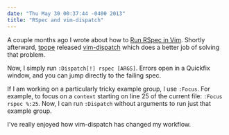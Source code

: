 ```yaml
---
date: "Thu May 30 00:37:44 -0400 2013"
title: "RSpec and vim-dispatch"
---
```


A couple months ago I wrote about how to [Run RSpec in Vim][]. Shortly
afterward, [tpope][] released [vim-dispatch][] which does a better job of
solving that problem.

Now, I simply run `:Dispatch[!] rspec [ARGS]`. Errors open in a Quickfix
window, and you can jump directly to the failing spec.

If I am working on a particularly tricky example group, I use `:Focus`. For
example, to focus on a `context` starting on line 25 of the current file:
`:Focus rspec %:25`. Now, I can run `:Dispatch` without arguments to run just
that example group.

I've really enjoyed how vim-dispatch has changed my workflow.

[Run RSpec in Vim]: /blog/2013/running-rspec-in-vim.html
[tpope]: http://tpo.pe
[vim-dispatch]: https://github.com/tpope/vim-dispatch
